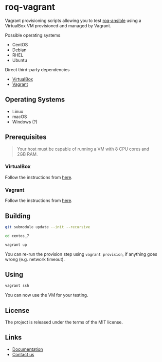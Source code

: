 # roq-vagrant

Vagrant provisioning scripts allowing you to test
[roq-ansible](https://github.com/roq-trading/roq-ansible) using a VirtualBox VM
provisioned and managed by Vagrant.

Possible operating systems

* CentOS
* Debian
* RHEL
* Ubuntu

Direct third-party dependencies

* [VirtualBox](https://www.virtualbox.org/)
* [Vagrant](https://www.vagrantup.com/)


## Operating Systems

* Linux
* macOS
* Windows (?)


## Prerequisites

> Your host must be capable of running a VM with 8 CPU cores and 2GB RAM.

### VirtualBox

Follow the instructions from [here](https://www.virtualbox.org/wiki/Downloads).

### Vagrant

Follow the instructions from [here](https://www.vagrantup.com/downloads.html).


## Building

```bash
git submodule update --init --recursive

cd centos_7

vagrant up
```

You can re-run the provision step using `vagrant provision`, if anything goes
wrong (e.g. network timeout).


## Using

```bash
vagrant ssh
```

You can now use the VM for your testing.


## License

The project is released under the terms of the MIT license.


## Links

* [Documentation](https://roq-trading.com/docs)
* [Contact us](mailto:info@roq-trading.com)
